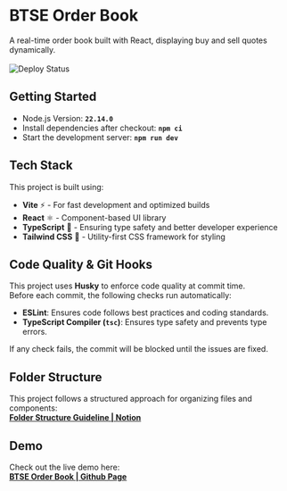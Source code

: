 # BTSE Order Book

A real-time order book built with React, displaying buy and sell quotes dynamically.<br/><br/>
![Deploy Status](https://github.com/taco3064/btse-order-book/actions/workflows/deploy.yml/badge.svg)

## Getting Started

- Node.js Version: **`22.14.0`**
- Install dependencies after checkout: **`npm ci`**
- Start the development server: **`npm run dev`**

## Tech Stack

This project is built using:

- **Vite** ⚡️ - For fast development and optimized builds
- **React** ⚛️ - Component-based UI library
- **TypeScript** 🦕 - Ensuring type safety and better developer experience
- **Tailwind CSS** 🎨 - Utility-first CSS framework for styling

## Code Quality & Git Hooks

This project uses **Husky** to enforce code quality at commit time.  
Before each commit, the following checks run automatically:

- **ESLint**: Ensures code follows best practices and coding standards.
- **TypeScript Compiler (`tsc`)**: Ensures type safety and prevents type errors.

If any check fails, the commit will be blocked until the issues are fixed.

## Folder Structure

This project follows a structured approach for organizing files and components:<br/>
**[Folder Structure Guideline | Notion](https://lofty-find-5f1.notion.site/Folder-Structure-React-17006b644a208055b985eaa25886a051?pvs=4)**

## Demo

Check out the live demo here:<br/>
**[BTSE Order Book | Github Page](https://taco3064.github.io/btse-order-book/)**
